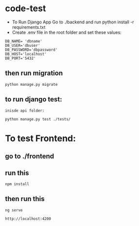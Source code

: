 # code-test

- To Run Django App Go to ./backend and run python install -r requirements.txt
- Create .env file in the root folder and set these values:

```
DB_NAME= 'dbname'
DB_USER='dbuser'
DB_PASSWORD='dbpassword'
DB_HOST='localhost'
DB_PORT='5432'

```

## then run migration
```
python manage.py migrate

```

## to run django test:

```
inisde api folder:

python manage.py test ./tests/

```
# To test Frontend:
## go to ./frontend
## run this
```
npm install
```
## then run this
```
ng serve

http://localhost:4200
```
